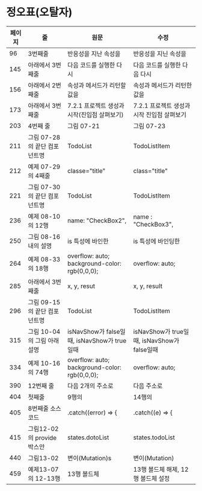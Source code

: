 # 정오표(오탈자)

| 페이지 | 줄  | 원문 | 수정 |
| ------ | --- | ---- | ---- |
| 96 | 3번째줄 | 반응성을 지난 속성을 | 반응성을 지닌 속성을 |
| 145 | 아래에서 3번째줄 | 다음 코드를 실행한 다시 | 다음 코드를 실행한 다음 다시 |
| 156 | 아래에서 2번째줄 | 속성과 메서드가 리턴할 값을 | 속성과 메서드가 리턴한 값을 |
| 173 | 아래에서 3번째줄 | 7.2.1 프로젝트 생성과 시작(진입점 살펴보기) | 7.2.1 프로젝트 생성과 시작 진입점 살펴보기 |
| 203 | 4번째 줄 | 그림 07-21 | 그림 07-23 |
| 211 | 그림 07-28의 끝단 컴포넌트명 | TodoList | TodoListItem |
| 212 | 예제 07-29의 4째줄 | classe="title" | class="title" |
| 221 | 그림 07-30의 끝단 컴포넌트명 | TodoList | TodoListItem |
| 236 | 예제 08-10의 12행  | name: "CheckBox2", | name : "CheckBox3", |
| 250 | 그림 08-16내의 설명 | is 특성에 바인한 | is 특성에 바인딩한 |
| 264 | 예제 08-33의 18행 | overflow: auto; background-color: rgb(0,0,0); | overflow: auto; |
| 285 | 아래에서 3번째줄 | x, y, resut | x, y, result |
| 296 | 그림 09-15의 끝단 컴포넌트명 | TodoList | TodoListItem |
| 315 | 그림 10-04의 그림 아래 설명 | isNavShow가 false일때,  isNavShow가 true일때 | isNavShow가 true일때,  isNavShow가 false일때 |
| 334 | 예제 10-16의 74행 | overflow: auto; background-color: rgb(0,0,0); | overflow: auto; |
| 390 | 12번째 줄 | 다음 2개의 주소로 | 다음 주소로 |
| 404 | 첫째줄 | 9행의| 14행의 |
| 405 | 8번째줄 소스코드 | .catch((error) => { | .catch((e) => { |
| 415 | 그림12-02의 provide 박스안 | states.dotoList | states.todoList |
| 440 | 그림13-02 | 변이(Mutation)s | 변이(Mutation) |
| 459 | 예제13-07의 12-13행 | 13행 볼드체 | 13행 볼드체 해제, 12행 볼드체 설정 |
